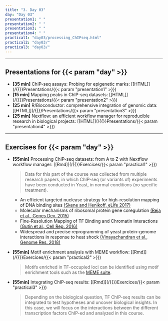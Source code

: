 ```yaml
---
title: "3. Day 03"
day: "Day 03"
presentation1: " "
presentation2: " "
presentation3: " "
presentation4: " "
practical1: "day03/processing_ChIPseq.html"
practical2: "day03/"
practical3: "day03/"
---
```


---

## Presentations for {{< param "day" >}}

- **\[35 min\]** ChIP-seq assays: Probing for epigenetic marks: 
[[HTML]](/{{<myPackageUrl>}}Presentations/{{< param "presentation1" >}})
- **\[15 min\]** Mapping peaks in ChIP-seq datasets: 
[[HTML]](/{{<myPackageUrl>}}Presentations/{{< param "presentation2" >}})
- **\[25 min\]** R/Bioconductor: comprehensive integration of genomic data: 
[[HTML]](/{{<myPackageUrl>}}Presentations/{{< param "presentation3" >}})
- **\[25 min\]** Nextflow: an efficient workflow manager for reproducible research in biological projects: 
[[HTML]](/{{<myPackageUrl>}}Presentations/{{< param "presentation4" >}})

---

## Exercises for {{< param "day" >}}

-  **\[55min\]** Processing ChIP-seq datasets: from A to Z with Nextflow workflow manager: 
    [[Rmd]](/{{<myPackageUrl>}}Exercices/{{< param "practical1" >}})

    > Data for this part of the course was collected from multiple research papers, in which ChIP-seq (or variants of) 
    experiments have been conducted in Yeast, in normal conditions (no specific treatment).  

    * An efficient targeted nuclease strategy for high-resolution mapping of DNA binding sites [(Skene and Henikoff, eLife 2017)](https://elifesciences.org/articles/21856)
    * Molecular mechanisms of ribosomal protein gene coregulation [(Reja et al., Genes Dev. 2015)](http://genesdev.cshlp.org/content/29/18/1942)
    * Fine-Resolution Mapping of TF Binding and Chromatin Interactions [(Gutin et al., Cell Rep. 2016)](https://www.sciencedirect.com/science/article/pii/S221112471830233X?via%3Dihub)
    * Widespread and precise reprogramming of yeast protein–genome interactions in response to heat shock [(Vinayachandran et al., Genome Res. 2018)](https://genome.cshlp.org/content/early/2018/02/14/gr.226761.117.abstract)

-  **\[55min\]** Motif enrichment analysis with MEME workflow: 
    [[Rmd]](/{{<myPackageUrl>}}Exercices/{{< param "practical2" >}})

    > Motifs enriched in TF-occupied loci can be identified using motif enrichment tools such as the [MEME suite](http://meme-suite.org/).

-  **\[55min\]** Integrating ChIP-seq results: 
    [[Rmd]](/{{<myPackageUrl>}}Exercices/{{< param "practical3" >}})

    > Depending on the biological question, TF ChIP-seq results can be integrated to test hypotheses and uncover biological insights. In this case, we will focus on the interactions between the different transcription factors ChIP-ed and analyzed in this course. 